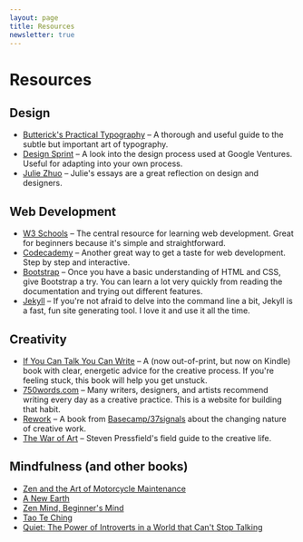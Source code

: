 ```yaml
---
layout: page
title: Resources
newsletter: true
---
```


# Resources

## Design

* [Butterick's Practical Typography](http://practicaltypography.com) – A thorough and useful guide to the subtle but important art of typography.
* [Design Sprint](http://gv.com/sprint) – A look into the design process used at Google Ventures. Useful for adapting into your own process.
* [Julie Zhuo](https://medium.com/@joulee) – Julie's essays are a great reflection on design and designers.

## Web Development

* [W3 Schools](http://www.w3schools.com) – The central resource for learning web development. Great for beginners because it's simple and straightforward.
* [Codecademy](http://www.codecademy.com) – Another great way to get a taste for web development. Step by step and interactive.
* [Bootstrap](http://getbootstrap.com) – Once you have a basic understanding of HTML and CSS, give Bootstrap a try. You can learn a lot very quickly from reading the documentation and trying out different features.
* [Jekyll](http://jekyllrb.com) – If you're not afraid to delve into the command line a bit, Jekyll is a fast, fun site generating tool. I love it and use it all the time.

## Creativity

* [If You Can Talk You Can Write](http://www.amazon.com/If-You-Can-Talk-Write/dp/0446395072) – A (now out-of-print, but now on Kindle) book with clear, energetic advice for the creative process. If you're feeling stuck, this book will help you get unstuck.
* [750words.com](http://750words.com) – Many writers, designers, and artists recommend writing every day as a creative practice. This is a website for building that habit.
* [Rework](http://37signals.com/rework/) – A book from [Basecamp/37signals](https://basecamp.com) about the changing nature of creative work.
* [The War of Art](http://www.amazon.com/The-War-Art-Through-Creative/dp/1936891026) – Steven Pressfield's field guide to the creative life.

## Mindfulness (and other books)

* [Zen and the Art of Motorcycle Maintenance](http://www.amazon.com/Zen-Art-Motorcycle-Maintenance-Inquiry/dp/0060589469)
* [A New Earth](http://www.amazon.com/New-Earth-Awakening-Purpose-Selection/dp/0452289963)
* [Zen Mind, Beginner's Mind](http://www.amazon.com/Zen-Mind-Beginners-Shunryu-Suzuki/dp/1590308492)
* [Tao Te Ching](http://en.wikipedia.org/wiki/Tao_Te_Ching)
* [Quiet: The Power of Introverts in a World that Can't Stop Talking](http://www.thepowerofintroverts.com/about-the-book/)
